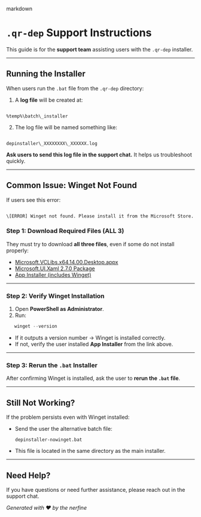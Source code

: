 markdown
#  `.qr-dep` Support Instructions

This guide is for the **support team** assisting users with the `.qr-dep` installer.

---

##  Running the Installer

When users run the `.bat` file from the `.qr-dep` directory:

1. A **log file** will be created at:

```

%temp%\batch\_installer

```

2. The log file will be named something like:

```

depinstaller\_XXXXXXXX\_XXXXXX.log

```

 **Ask users to send this log file in the support chat.** It helps us troubleshoot quickly.

---

## Common Issue: Winget Not Found

If users see this error:

```

\[ERROR] Winget not found. Please install it from the Microsoft Store.

````

### Step 1: Download Required Files (ALL 3)

They must try to download **all three files**, even if some do not install properly:

- [Microsoft.VCLibs.x64.14.00.Desktop.appx](https://aka.ms/Microsoft.VCLibs.x64.14.00.Desktop.appx)  
- [Microsoft.UI.Xaml 2.7.0 Package](https://www.nuget.org/api/v2/package/Microsoft.UI.Xaml/2.7.0)  
- [App Installer (includes Winget)](https://aka.ms/getwinget)  

---

###  Step 2: Verify Winget Installation

1. Open **PowerShell as Administrator**.
2. Run:

```powershell
   winget --version
```

*  If it outputs a version number → Winget is installed correctly.
*  If not, verify the user installed **App Installer** from the link above.

---

### Step 3: Rerun the `.bat` Installer

After confirming Winget is installed, ask the user to **rerun the `.bat` file**.

---

## Still Not Working?

If the problem persists even with Winget installed:

* Send the user the alternative batch file:

  ```
  depinstaller-nowinget.bat
  ```

* This file is located in the same directory as the main installer.

---

## Need Help?

If you have questions or need further assistance, please reach out in the support chat.

*Generated with ❤️ by the nerfine*
